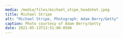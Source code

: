 ```yaml
---
media: /media/files/michael_stipe_headshot.jpeg
title: Michael Stripe
alt: "Michael Stripe, Photograph: Adam Berry/Getty"
caption: Photo courtesy of Adam Berry/Getty
date: 2021-05-13T13:51:00-0500
---
```

